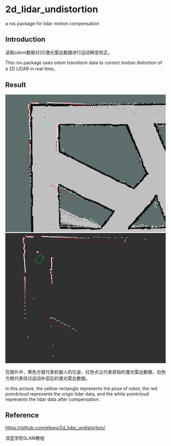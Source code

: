 # 2d_lidar_undistortion

a ros package for lidar motion compensation

## Introduction

读取odom数据对2D激光雷达数据进行运动畸变校正。

This ros package uses odom transform data to correct motion distortion of a 2D LIDAR in real time。

## Result

![](doc/result1.png)  ![](doc/result2.png)

在图片中，黄色方框代表机器人的位姿，红色点云代表原始的激光雷达数据，白色方框代表经过运动补偿后的激光雷达数据。

in this picture, the yellow rectangle represents the pose of robot, the red poindcloud represents the origin lidar data, and the white pointcloud represents the lidar data after compensation.

## Reference

https://github.com/elewu/2d_lidar_undistortion/

深蓝学院SLAM教程

